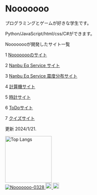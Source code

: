 # Nooooooo

プログラミングとゲームが好きな学生です。

Python/JavaScript/html/css/C#ができます。

Noooooooが開発したサイト一覧

1 [Noooooooのサイト](https://nooooooo-0328.github.io/Nooooooo-site/)

2 [Nanbu Eq Service サイト](https://nooooooo-0328.github.io/NanbuEqService-site/)

3 [Nanbu Eq Service 震度分布サイト](https://nooooooo-0328.github.io/NanbuEqService-site-jisin/)

4 [計算機サイト](https://nooooooo-0328.github.io/calculator-site/)

5 [時計サイト](https://nooooooo-0328.github.io/Clock-site/)

6 [ToDoサイト](https://nooooooo-0328.github.io/ToDo-site/)

7 [クイズサイト](https://nooooooo-0328.github.io/Quiz-site/)

更新 2024/1/21.


<p align="left"> 
  <img alt="Top Langs" height="150px" src="https://github-readme-stats.vercel.app/api/top-langs/?username=Nooooooo-0328&layout=compact&count_private=true&show_icons=true&theme=onedark"/><br>
  <a href="https://github.com/Nooooooo-0328/Nooooooo-0328/">
    <img src="https://komarev.com/ghpvc/?username=Nooooooo-0328" alt="Nooooooo-0328" />
  </a>
  <a href="http://twitter.com/Nooooooo_0328">
    <img height="20" src="https://img.shields.io/twitter/follow/Nooooooo_0328?label=Twitter&logo=twitter&style=flat" />
  </a>
  <a href="https://github.com/Nooooooo-0328">
    <img height="20" src="https://img.shields.io/github/followers/Nooooooo-0328?label=follow&logo=github&style=flat" />
  </a>
</p>

